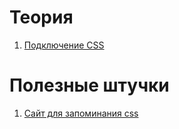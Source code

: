 # Теория

1. [Подключение CSS](/Theory/Connecting.md)


# Полезные штучки

1. [Сайт для запоминания css](https://flukeout.github.io/)